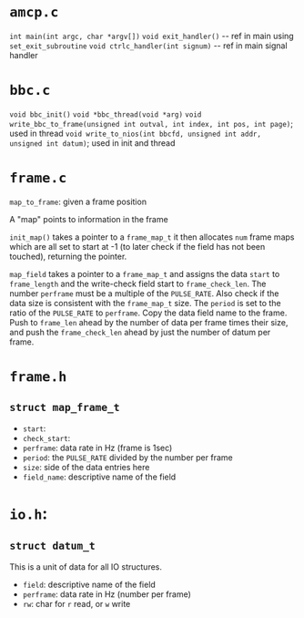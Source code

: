 `amcp.c`
======
`int main(int argc, char *argv[])`
`void exit_handler()` -- ref in main using `set_exit_subroutine`
`void ctrlc_handler(int signum)` -- ref in main signal handler

`bbc.c`
=====
`void bbc_init()`
`void *bbc_thread(void *arg)`
`void write_bbc_to_frame(unsigned int outval, int index, int pos, int page)`; used in thread
`void write_to_nios(int bbcfd, unsigned int addr, unsigned int datum)`; used in init and thread

`frame.c`
=========
`map_to_frame`: given a frame position 

A "map" points to information in the frame

`init_map()` takes a pointer to a `frame_map_t` it then allocates `num` frame maps which are all set to start at -1 (to later check if the field has not been touched), returning the pointer.

`map_field` takes a pointer to a `frame_map_t` and assigns the data `start` to `frame_length` and the write-check field start to `frame_check_len`. The number `perframe` must be a multiple of the `PULSE_RATE`. Also check if the data size is consistent with the `frame_map_t` size. The `period` is set to the ratio of the `PULSE_RATE` to `perframe`. Copy the data field name to the frame. Push to `frame_len` ahead by the number of data per frame times their size, and push the `frame_check_len` ahead by just the number of datum per frame.

`frame.h`
=========

`struct map_frame_t`
---------------------
* `start`:
* `check_start`:
* `perframe`: data rate in Hz (frame is 1sec)
* `period`: the `PULSE_RATE` divided by the number per frame
* `size`: side of the data entries here
* `field_name`: descriptive name of the field

`io.h`:
=======

`struct datum_t`
----------------
This is a unit of data for all IO structures.
* `field`: descriptive name of the field
* `perframe`: data rate in Hz (number per frame)
* `rw`: char for `r` read, or `w` write

